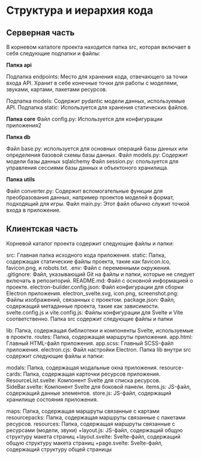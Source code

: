 Структура и иерархия кода
==========================

Серверная часть
----------------

В корневом каталоге проекта находится папка src, которая включает в себя следующие подпапки и файлы​:

**Папка api**

Подпапка endpoints: Место для хранения кода, отвечающего за точки входа API.
Хранит в себе конечные точки для работы с моделями, звуками, картами, пакетами ресурсов.

Подпапка models: Содержит pydantic модели данных, используемые API.
Подпапка static: Используется для хранения статических файлов.

**Папка core**
Файл config.py: Используется для конфигурации приложения​2

**Папка db**

Файл base.py:  используется для основных операций базы данных или определения базовой схемы базы данных.
Файл models.py: Содержит модели базы данных sqlalchemy
Файл session.py: спользуется для управления сессиями базы данных​ и объектоного хранилища.

**Папка utils**

Файл converter.py: Содержит вспомогательные функции для преобразования данных, например проектов моделей в формат, подходящий для игры.
Файл main.py: Этот файл обычно служит точкой входа в приложение.

Клиентская часть
-----------------

Корневой каталог проекта содержит следующие файлы и папки:

src: Главная папка исходного кода приложения.
static: Папка, содержащая статические файлы проекта, такие как favicon.ico, favicon.png, и robots.txt.
.env: Файл с переменными окружения.
.gitignore: Файл, указывающий Git на файлы и папки, которые не следует включать в репозиторий.
README.md: Файл с основной информацией о проекте.
electron-builder.config.json: Файл конфигурации для сборки Electron приложения.
electron_svelte.svg, icon.png, screenshot.png: Файлы изображений, связанных с проектом.
package.json: Файл, содержащий метаданные проекта, такие как зависимости.
svelte.config.js и vite.config.js: Файлы конфигурации для Svelte и Vite соответственно.
Папка src содержит следующие файлы и папки

lib: Папка, содержащая библиотеки и компоненты Svelte, используемые в проекте.
routes: Папка, содержащая маршруты приложения.
app.html: Главный HTML-файл приложения.
app.scss: Главный SCSS-файл приложения.
electron.cjs: Файл настройки Electron.
Папка lib внутри src содержит следующие файлы и папки:

modals: Папка, содержащая модальные окна приложения.
resource-cards: Папка, содержащая карточки ресурсов приложения.
ResourceList.svelte: Компонент Svelte для списка ресурсов.
SideBar.svelte: Компонент Svelte для боковой панели.
items.js: JS-файл, содержащий данные элементов.
store.js: JS-файл, содержащий хранилище состояния приложения.

maps: Папка, содержащая маршруты связанные с картами
resourcepacks: Папка, содержащая маршруты связанные с пакетами ресурсов.
resources: Папка, содержащая маршруты связанные с ресурсами (модели, звуки)
+layout.js: JS-файл, содержащий общую структуру макета страниц
+layout.svelte: Svelte-файл, содержащий общую структуру макета страниц
+page.svelte: Svelte-файл, содержащий структуру общей страницы